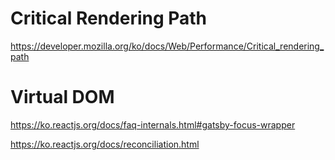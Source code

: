 # Critical Rendering Path 
https://developer.mozilla.org/ko/docs/Web/Performance/Critical_rendering_path

# Virtual DOM
https://ko.reactjs.org/docs/faq-internals.html#gatsby-focus-wrapper

https://ko.reactjs.org/docs/reconciliation.html